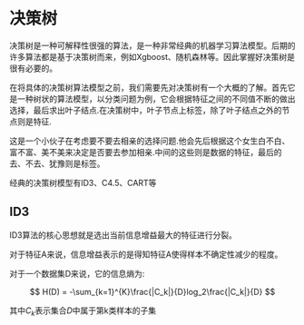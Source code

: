 # 决策树

决策树是一种可解释性很强的算法，是一种非常经典的机器学习算法模型。后期的许多算法都是基于决策树而来，例如Xgboost、随机森林等。因此掌握好决策树是很有必要的。

在将具体的决策树算法模型之前，我们需要先对决策树有一个大概的了解。首先它是一种树状的算法模型，以分类问题为例，它会根据特征之间的不同值不断的做出选择，最后求出叶子结点.在决策树中，叶子节点上标签，除了叶子结点之外的节点则是特征.

这是一个小伙子在考虑要不要去相亲的选择问题.他会先后根据这个女生白不白、富不富、美不美来决定是否要去参加相亲.中间的这些则是数据的特征，最后的去、不去、犹豫则是标签。

经典的决策树模型有ID3、C4.5、CART等

## ID3

ID3算法的核心思想就是选出当前信息增益最大的特征进行分裂。

对于特征A来说，信息增益表示的是得知特征A使得样本不确定性减少的程度。

对于一个数据集D来说，它的信息熵为:

$$ H(D) = -\sum_{k=1}^{K}\frac{|C_k|}{D}log_2\frac{|C_k|}{D} $$

其中$C_k$表示集合$D$中属于第k类样本的子集